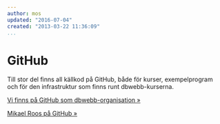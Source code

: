 ```yaml
---
author: mos
updated: "2016-07-04"
created: "2013-03-22 11:36:09"
...
```

<i class="fa fa-github-square" aria-hidden="true"></i> GitHub
====================================

Till stor del finns all källkod på GitHub, både för kurser, exempelprogram och för den infrastruktur som finns runt dbwebb-kurserna.

[Vi finns på GitHub som dbwebb-organisation »](https://github.com/dbwebb-se)

[Mikael Roos på GitHub »](https://github.com/mosbth)
